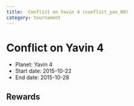 ```yaml
---
title:  Conflict on Yavin 4 (conflict_yav_00)
category: tournament
---
```

#  Conflict on Yavin 4

  * Planet: Yavin 4
  * Start date: 2015-10-22
  * End date: 2015-10-28

## Rewards

